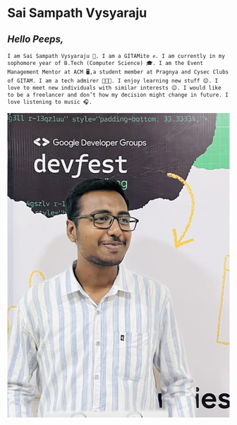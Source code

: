 # Sai Sampath Vysyaraju


## *Hello Peeps,*
```
I am Sai Sampath Vysyaraju 👑. I am a GITAMite ✊. I am currently in my sophomore year of B.Tech (Computer Science) 🎓. I am the Event Management Mentor at ACM 🖥️,a student member at Pragnya and Cysec Clubs of GITAM. I am a tech admirer 👨🏽‍💻. I enjoy learning new stuff 😌. I love to meet new individuals with similar interests 😉. I would like to be a freelancer and don’t how my decision might change in future. I love listening to music 🎧. 
```


![Sampath](Sampath.jpg)  

